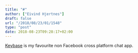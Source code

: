 ```yaml
---
title: "#"
author: ["Eivind Hjertnes"]
draft: false
url: "/2018/08/23/01/1548"
type: "post"
date: 2018-08-23T09:28:17+02:00
---
```


[Keybase](https://keybase.io/) is my favourite non Facebook cross
platform chat app.
